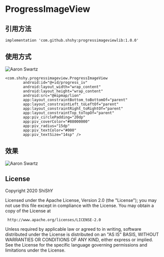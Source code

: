 # ProgressImageView
## 引用方法   
```implementation 'com.github.shshy:progressimageviewlib:1.0.0'```  
## 使用方式  
![Aaron Swartz](https://github.com/ShshyDevooo/ProgressImageView/blob/master/images/usage.png)
```
<com.shshy.progressimageview.ProgressImageView
        android:id="@+id/progress_iv"
        android:layout_width="wrap_content"
        android:layout_height="wrap_content"
        android:src="@mipmap/lion"
        app:layout_constraintBottom_toBottomOf="parent"
        app:layout_constraintLeft_toLeftOf="parent"
        app:layout_constraintRight_toRightOf="parent"
        app:layout_constraintTop_toTopOf="parent"
        app:piv_circlePadding="20dp"
        app:piv_coverColor="#88000000"
        app:piv_radius="15dp"
        app:piv_textColor="#000"
        app:piv_textSize="14sp" />
```  
## 效果  
![Aaron Swartz](https://github.com/ShshyDevooo/ProgressImageView/blob/master/images/effect.jpg)  
## License
  Copyright 2020 ShiShY

   Licensed under the Apache License, Version 2.0 (the "License");
   you may not use this file except in compliance with the License.
   You may obtain a copy of the License at

     http://www.apache.org/licenses/LICENSE-2.0

   Unless required by applicable law or agreed to in writing, software
   distributed under the License is distributed on an "AS IS" BASIS,
   WITHOUT WARRANTIES OR CONDITIONS OF ANY KIND, either express or implied.
   See the License for the specific language governing permissions and
   limitations under the License.
